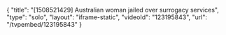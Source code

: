 {
    "title": "[1508521429] Australian woman jailed over surrogacy services",
    "type": "solo",
    "layout": "iframe-static",
    "videoId": "123195843",
    "url": "\/tvpembed\/123195843"
}